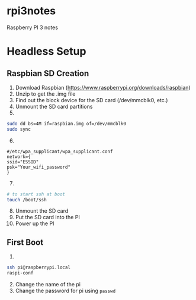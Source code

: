 # rpi3notes
Raspberry PI 3 notes

# Headless Setup
## Raspbian SD Creation
1. Download Raspbian
(https://www.raspberrypi.org/downloads/raspbian)
2. Unzip to get the .img file
3. Find out the block device for the SD card (/dev/mmcblk0, etc.)
4. Unmount the SD card partitions
5. 

   ```bash
sudo dd bs=4M if=raspbian.img of=/dev/mmcblk0
sudo sync
   ```

6. 

   ```
#/etc/wpa_supplicant/wpa_supplicant.conf
network={
ssid="ESSID"
psk="Your_wifi_password"
}
   ```

7. 

   ```bash
# to start ssh at boot
touch /boot/ssh
   ```

8. Unmount the SD card
9. Put the SD card into the PI
10. Power up the PI

## First Boot
1. 

   ```bash
ssh pi@raspberrypi.local
raspi-conf
   ```

2. Change the name of the pi
3. Change the password for pi using `passwd`
